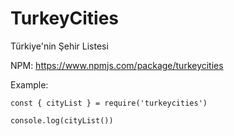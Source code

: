 # TurkeyCities
Türkiye'nin Şehir Listesi

NPM: https://www.npmjs.com/package/turkeycities

Example: 

```
const { cityList } = require('turkeycities')

console.log(cityList())
```
